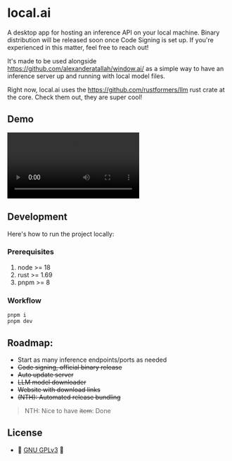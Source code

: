 # local.ai

A desktop app for hosting an inference API on your local machine. Binary distribution will be released soon once Code Signing is set up. If you're experienced in this matter, feel free to reach out!

It's made to be used alongside https://github.com/alexanderatallah/window.ai/ as a simple way to have an inference server up and running with local model files.

Right now, local.ai uses the https://github.com/rustformers/llm rust crate at the core. Check them out, they are super cool!

## Demo

<video src="https://github.com/louisgv/local.ai/assets/6723574/900f6d83-0867-4aa1-886a-e3c59b144864" controls="controls" style="max-width: 470px;">
</video>

## Development

Here's how to run the project locally:

### Prerequisites

1. node >= 18
2. rust >= 1.69
3. pnpm >= 8

### Workflow

```
pnpm i
pnpm dev
```

## Roadmap:

- Start as many inference endpoints/ports as needed
- ~~Code signing, official binary release~~
- ~~Auto update server~~
- ~~LLM model downloader~~
- ~~Website with download links~~
- ~~(NTH): Automated release bundling~~

> NTH: Nice to have
> ~~item~~: Done

## License

- 🤖 [GNU GPLv3](./LICENSE) 🤖
